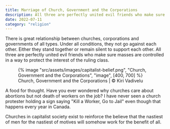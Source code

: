 ```yaml
---
title: Marriage of Church, Government and the Corporations
description: All three are perfectly united evil friends who make sure masses are controlled in a way to protect the interest of the ruling class
date: 2022-07-11
category: "religion"
---
```


There is great relationship between churches, corporations and governments of all types. Under all conditions, they not go against each other. Either they stand together or remain silent to support each other. All three are perfectly united evil friends who make sure masses are controlled in a way to protect the interest of the ruling class.

<!-- excerpt -->

<figure>
{% image "src/assets/images/capitalist-belief.png", "Church, Government and the Corporations", "image", [400, 700] %}
<figcaption>Church, Government and the Corporations | © Kiri Vadivelu</figcaption>
</figure>

A food for thought. Have you ever wondered why churches care about abortions but not death of workers on the job? I have never seen a church protester holding a sign saying "Kill a Worker, Go to Jail" even though that happens every year in Canada.

Churches in capitalist society exist to reinforce the believe that the nastiest of men for the nastiest of motives will somehow work for the benefit of all.
